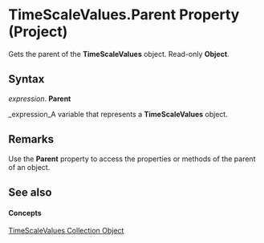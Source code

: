 
# TimeScaleValues.Parent Property (Project)

Gets the parent of the  **TimeScaleValues** object. Read-only **Object**.


## Syntax

 _expression_. **Parent**

 _expression_A variable that represents a  **TimeScaleValues** object.


## Remarks

Use the  **Parent** property to access the properties or methods of the parent of an object.


## See also


#### Concepts


 [TimeScaleValues Collection Object](d94a0346-7cf5-b734-b32d-430fba980824.md)
